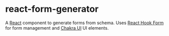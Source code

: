 # react-form-generator

A [React](https://reactjs.org/) component to generate forms from schema. Uses [React Hook Form](https://react-hook-form.com/) for form management and [Chakra UI](https://chakra-ui.com/) UI elements.
